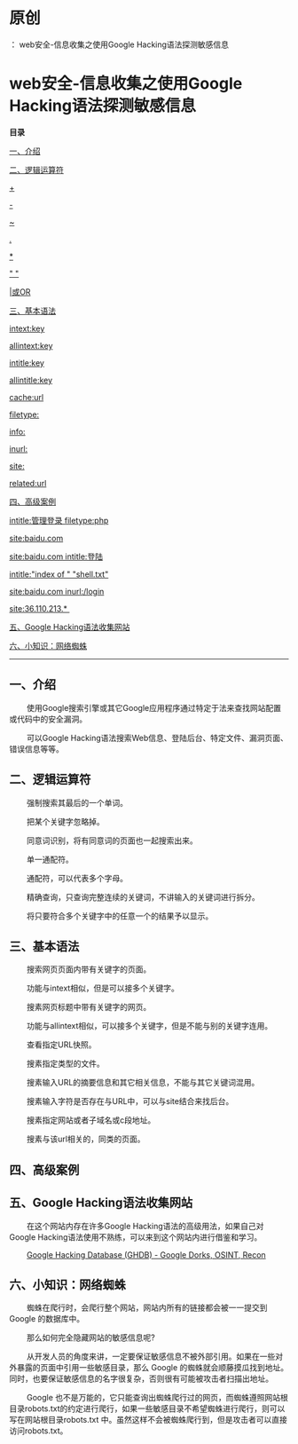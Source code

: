 # 原创
：  web安全-信息收集之使用Google Hacking语法探测敏感信息

# web安全-信息收集之使用Google Hacking语法探测敏感信息

**目录**

[一、介绍](#%E4%B8%80%E3%80%81%E4%BB%8B%E7%BB%8D)

[二、逻辑运算符](#%E4%BA%8C%E3%80%81%E9%80%BB%E8%BE%91%E8%BF%90%E7%AE%97%E7%AC%A6)

[+](#%2B)

[-](#-)

[~](#~)

[.](#.)

[*](#*)

[" "](#%22%20%22)

[|或OR](#%7C%E6%88%96OR)

[三、基本语法](#%E4%B8%89%E3%80%81%E5%9F%BA%E6%9C%AC%E8%AF%AD%E6%B3%95)

[intext:key](#intext%3Akey)

[allintext:key](#allintext%3Akey)

[intitle:key](#intitle%3Akey)

[allintitle:key](#allintitle%3Akey)

[cache:url](#cache%3Aurl)

[filetype:](#filetype%3A)

[info:](#info%3A)

[inurl:](#inurl%3A)

[site:](#site%3A)

[related:url](#related%3Aurl)

[四、高级案例](#%E5%9B%9B%E3%80%81%E9%AB%98%E7%BA%A7%E6%A1%88%E4%BE%8B)

[intitle:管理登录 filetype:php](#intitle%3A%E7%AE%A1%E7%90%86%E7%99%BB%E5%BD%95%20filetype%3Aphp)

[site:baidu.com](#site%3Abaidu.com)

[site:baidu.com intitle:登陆](#site%3Abaidu.com%20intitle%3A%E7%99%BB%E9%99%86)

[intitle:"index of " "shell.txt"](#intitle%3A%22index%20of%20%22%20%22shell.txt%22)

[site:baidu.com inurl:/login](#site%3Abaidu.com%20inurl%3A%2Flogin)

[site:36.110.213.* ](#site%3A36.110.213.*%C2%A0)

[五、Google Hacking语法收集网站](#%E4%BA%94%E3%80%81Google%20Hacking%E8%AF%AD%E6%B3%95%E6%94%B6%E9%9B%86%E7%BD%91%E7%AB%99)

[六、小知识：网络蜘蛛](#%E5%85%AD%E3%80%81%E5%B0%8F%E7%9F%A5%E8%AF%86%EF%BC%9A%E7%BD%91%E7%BB%9C%E8%9C%98%E8%9B%9B)

---


## 一、介绍

        使用Google搜索引擎或其它Google应用程序通过特定于法来查找网站配置或代码中的安全漏洞。

        可以Google Hacking语法搜索Web信息、登陆后台、特定文件、漏洞页面、错误信息等等。

## 二、逻辑运算符

        强制搜索其最后的一个单词。

        把某个关键字忽略掉。

        同意词识别，将有同意词的页面也一起搜索出来。

        单一通配符。

        通配符，可以代表多个字母。

        精确查询，只查询完整连续的关键词，不讲输入的关键词进行拆分。

        将只要符合多个关键字中的任意一个的结果予以显示。

## 三、基本语法

        搜索网页页面内带有关键字的页面。

        功能与intext相似，但是可以接多个关键字。

        搜素网页标题中带有关键字的网页。

        功能与allintext相似，可以接多个关键字，但是不能与别的关键字连用。

        查看指定URL快照。

        搜素指定类型的文件。

        搜素输入URL的摘要信息和其它相关信息，不能与其它关键词混用。

        搜素输入字符是否存在与URL中，可以与site结合来找后台。

        搜素指定网站或者子域名或c段地址。

        搜素与该url相关的，同类的页面。

## 四、高级案例

## 五、Google Hacking语法收集网站

        在这个网站内存在许多Google Hacking语法的高级用法，如果自己对Google Hacking语法使用不熟练，可以来到这个网站内进行借鉴和学习。

        [Google Hacking Database (GHDB) - Google Dorks, OSINT, Recon](https://www.exploit-db.com/google-hacking-database)

## 六、小知识：网络蜘蛛

        蜘蛛在爬行时，会爬行整个网站，网站内所有的链接都会被一一提交到 Google 的数据库中。

        那么如何完全隐藏网站的敏感信息呢?

        从开发人员的角度来讲，一定要保证敏感信息不被外部引用。如果在一些对外暴露的页面中引用一些敏感目录，那么 Google 的蜘蛛就会顺藤摸瓜找到地址。同时，也要保证敏感信息的名字很复杂，否则很有可能被攻击者扫描出地址。

        Google 也不是万能的，它只能查询出蜘蛛爬行过的网页，而蜘蛛遵照网站根目录robots.txt的约定进行爬行，如果一些敏感目录不希望蜘蛛进行爬行，则可以写在网站根目录robots.txt 中。虽然这样不会被蜘蛛爬行到，但是攻击者可以直接访问robots.txt。

